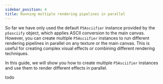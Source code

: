 ```yaml
---
sidebar_position: 4
title: Running multiple rendering pipelines in parallel
---
```


So far we have only used the default `P5Asciifier` instance provided by the `p5asciify` object, which applies ASCII conversion to the main canvas. However, you can create multiple `P5Asciifier` instances to run different rendering pipelines in parallel on any texture or the main canvas. This is useful for creating complex visual effects or combining different rendering techniques.

In this guide, we will show you how to create multiple `P5Asciifier` instances and use them to render different effects in parallel.

todo
